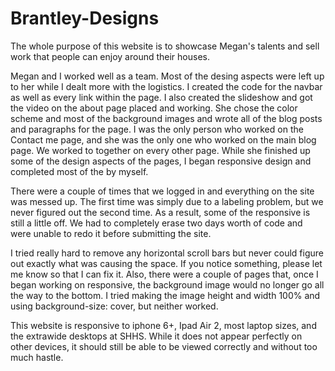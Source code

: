 # Brantley-Designs
The whole purpose of this website is to showcase Megan's talents and sell work that people can enjoy around their houses. 

Megan and I worked well as a team. Most of the desing aspects were left up to her while I dealt more with the logistics. I created the code for the navbar as well as every link within the page. I also created the slideshow and got the video on the about page placed and working. She chose the color scheme and most of the background images and wrote all of the blog posts and paragraphs for the page. I was the only person who worked on the Contact me page, and she was the only one who worked on the main blog page. We worked to together on every other page. While she finished up some of the design aspects of the pages, I began responsive design and completed most of the by myself.

There were a couple of times that we logged in and everything on the site was messed up. The first time was simply due to a labeling problem, but we never figured out the second time. As a result, some of the responsive is still a little off. We had to completely erase two days worth of code and were unable to redo it before submitting the site. 

I tried really hard to remove any horizontal scroll bars but never could figure out exactly what was causing the space. If you notice something, please let me know so that I can fix it. Also, there were a couple of pages that, once I began working on responsive, the background image would no longer go all the way to the bottom. I tried making the image height and width 100% and using background-size: cover, but neither worked. 

This website is responsive to iphone 6+, Ipad Air 2, most laptop sizes, and the extrawide desktops at SHHS. While it does not appear perfectly on other devices, it should still be able to be viewed correctly and without too much hastle.
